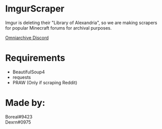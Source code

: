 # ImgurScraper
Imgur is deleting  their "Library of Alexandria", so we are making scrapers for popular Minecraft forums for archival purposes.

[Omniarchive Discord](https://omniarchive.uk/discord)


# Requirements
- BeautifulSoup4
- requests
- PRAW (Only if scraping Reddit)

# Made by:
Boreal#9423
<br>
Dexrn#0975
